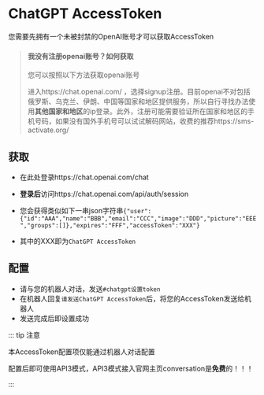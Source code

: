 # ChatGPT AccessToken

您需要先拥有一个未被封禁的OpenAI账号才可以获取AccessToken



> #### 我没有注册openai账号？如何获取
>
> 您可以按照以下方法获取openai账号
>
> 进入https://chat.openai.com/ ，选择signup注册。目前openai不对包括俄罗斯、乌克兰、伊朗、中国等国家和地区提供服务，所以自行寻找办法使用**其他国家和地区**的ip登录。此外，注册可能需要验证所在国家和地区的手机号码，如果没有国外手机号可以试试解码网站，收费的推荐https://sms-activate.org/

## 获取

- 在此处登录https://chat.openai.com/chat

- **登录后**访问https://chat.openai.com/api/auth/session
- 您会获得类似如下一串json字符串`{"user":{"id":"AAA","name":"BBB","email":"CCC","image":"DDD","picture":"EEE","groups":[]},"expires":"FFF","accessToken":"XXX"}`
- 其中的XXX即为`ChatGPT AccessToken`

## 配置

- 请与您的机器人对话，发送`#chatgpt设置token`
- 在机器人回复`请发送ChatGPT AccessToken`后，将您的AccessToken发送给机器人
- 发送完成后即设置成功

::: tip 注意

本AccessToken配置项仅能通过机器人对话配置

配置后即可使用API3模式，API3模式接入官网主页conversation是**免费**的！！！

:::